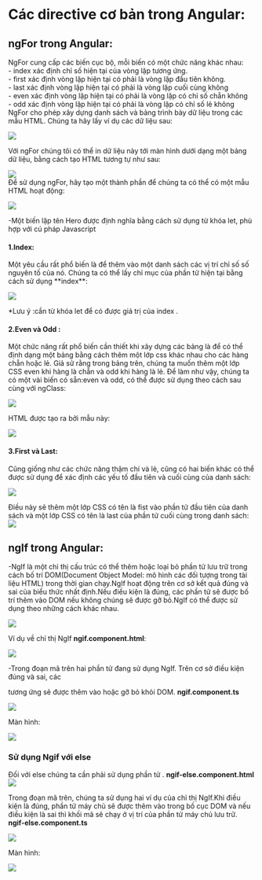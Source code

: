 <h1>Các directive cơ bản trong Angular:</h1>
<h2>ngFor trong Angular:</h2>
  NgFor cung cấp các biến cục bộ, mỗi biến có một chức năng khác nhau:<br>
  - index xác định chỉ số hiện tại của vòng lặp tương ứng.<br>
  - first xác định vòng lặp hiện tại có phải là vòng lặp đầu tiên không.<br> 
  - last xác định vòng lặp hiện tại có phải là vòng lặp cuối cùng không <br>
  - even xác định vòng lặp hiện tại có phải là vòng lặp có chỉ số chẵn không<br> 
  - odd xác định vòng lặp hiện tại có phải là vòng lặp có chỉ số lẻ không <br>
  NgFor cho phép xây dựng danh sách và bảng trình bày dữ liệu trong các mẫu HTML. Chúng ta hãy lấy ví dụ các dữ liệu sau:<br>

![](https://i.imgur.com/fAvlIal.jpg)<br>

  Với ngFor chúng tôi có thể in dữ liệu này tới màn hình dưới dạng một bảng dữ liệu, bằng cách tạo HTML tương tự như sau:

![](https://i.imgur.com/OYh5CLB.jpg)<br>
  Để sử dụng ngFor, hãy tạo một thành phần để chúng ta có thể có một mẫu HTML hoạt động:

![](https://i.imgur.com/TMS1VJl.jpg)<br>

  -Một biến lặp tên Hero được định nghĩa bằng cách sử dụng từ khóa let, phù hợp với cú pháp Javascript
   
   <h4> 1.Index: </h4>
   Một yêu cầu rất phổ biến là để thêm vào một danh sách các vị trí chỉ số số nguyên tố của nó. Chúng ta có thể lấy chỉ mục của phần tử hiện tại bằng cách sử dụng **index**:
   
   ![](https://i.imgur.com/FzcwKmu.jpg)<br>

*Lưu ý :cần từ khóa let để có được giá trị của index .

   <h4> 2.Even và Odd : </h4>
   Một chức năng rất phổ biến cần thiết khi xây dựng các bảng là để có thể định dạng một bảng bằng cách thêm một lớp css khác nhau cho các hàng chẵn hoặc lẻ.
   Giả sử rằng trong bảng trên, chúng ta muốn thêm một lớp CSS even khi hàng là chẵn và odd khi hàng là lẻ.
   Để làm như vậy, chúng ta có một vài biến có sẵn:even và odd, có thể được sử dụng theo cách sau cùng với ngClass:
   
   ![](https://i.imgur.com/mJ9nndQ.jpg)<br>

HTML được tạo ra bởi mẫu này:<br>

   ![](https://i.imgur.com/aFIHIMi.jpg)<br>
   
  <h4> 3.First và Last: </h4>
  Cũng giống như các chức năng thậm chí và lẻ, cũng có hai biến khác có thể được sử dụng để xác định các yếu tố đầu tiên và cuối cùng của danh sách:
 
   ![](https://i.imgur.com/D7CbaBL.jpg)<br>
   
   Điều này sẽ thêm một lớp CSS có tên là fist vào phần tử đầu tiên của danh sách và một lớp CSS có tên là last của phần tử cuối cùng trong danh sách:<br>
   ![](https://i.imgur.com/mGxLzMT.jpg)<br>
 
 <h2> ngIf trong Angular: </h2>
 -NgIf là một chỉ thị cấu trúc có thể thêm hoặc loại bỏ phần tử lưu trữ trong cách bố trí DOM(Document Object Model: mô hình các đối tượng trong tài liệu HTML) trong thời gian chạy.NgIf hoạt động trên cơ sở kết quả đúng và sai của biểu thức nhất định.Nếu điều kiện là đúng, các phần tử sẽ được bố trí thêm vào DOM nếu không chúng sẽ được gỡ bỏ.NgIf có thể được sử dụng theo những cách khác nhau.<br>
 
 
 ![](https://i.imgur.com/oOgSYMi.jpg)
 
 Ví dụ về chỉ thị NgIf **ngif.component.html**:
 
  ![](https://i.imgur.com/MNxPp6f.jpg)
  
  -Trong đoạn mã trên hai phần tử đang sử dụng NgIf. Trên cơ sở điều kiện đúng và sai, các <div> tương ứng sẽ được thêm vào hoặc gỡ bỏ khỏi DOM.
  **ngif.component.ts**
 
![](https://i.imgur.com/oO7j0Pj.jpg)

Màn hình:

![](https://i.imgur.com/kdW6geb.jpg)

<h3>Sử dụng Ngif với else </h3>

Đối với else chúng ta cần phải sử dụng phần tử <ng-template>.
**ngif-else.component.html**
![](https://i.imgur.com/dLAM7Ta.jpg)<br>

Trong đoạn mã trên, chúng ta sử dụng hai ví dụ của chỉ thị NgIf.Khi điều kiện là đúng, phần tử máy chủ sẽ được thêm vào trong bố cục DOM và nếu điều kiện là sai thì khối mã <ng-template> sẽ chạy ở vị trí của phần tử máy chủ lưu trữ.
**ngif-else.component.ts**

![](https://i.imgur.com/LFpyeSg.jpg)<br>

Màn hình:<br>

![](https://i.imgur.com/trB7D4a.jpg)


